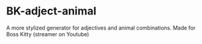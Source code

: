 # BK-adject-animal
A more stylized generator for adjectives and animal combinations. Made for Boss Kitty (streamer on Youtube)
